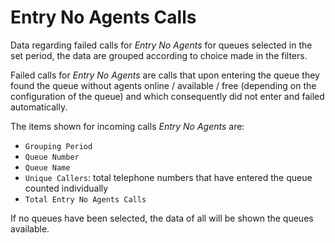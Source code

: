 # Entry No Agents Calls

Data regarding failed calls for *Entry No Agents* for queues
selected in the set period, the data are grouped according to
choice made in the filters.

Failed calls for *Entry No Agents* are calls that
upon entering the queue they found the queue without agents
online / available / free (depending on the configuration of the
queue) and which consequently did not enter and failed
automatically.

The items shown for incoming calls *Entry No Agents* are:

- `Grouping Period`
- `Queue Number`
- `Queue Name`
- `Unique Callers`: total telephone numbers that have entered the queue
counted individually
- `Total Entry No Agents Calls`

If no queues have been selected, the data of all will be shown
the queues available.
